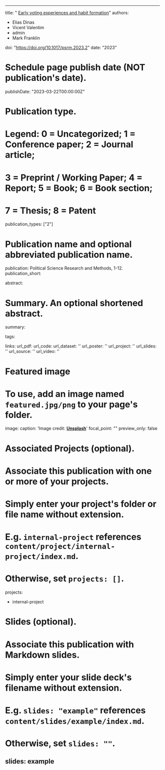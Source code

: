 
---
title: " [Early voting experiences and habit formation](https://www.cambridge.org/core/journals/political-science-research-and-methods/article/abs/early-voting-experiences-and-habit-formation/4E381E8D8092788B0A267EAFBE9039D8)"
authors:
- Elias Dinas
- Vicent Valentim
- admin
- Mark Franklin

doi: "https://doi.org/10.1017/psrm.2023.2"
date: "2023"
 
# Schedule page publish date (NOT publication's date).
publishDate: "2023-03-22T00:00:00Z"

# Publication type.
# Legend: 0 = Uncategorized; 1 = Conference paper; 2 = Journal article;
# 3 = Preprint / Working Paper; 4 = Report; 5 = Book; 6 = Book section;
# 7 = Thesis; 8 = Patent
publication_types: ["2"]

# Publication name and optional abbreviated publication name.
publication: Political Science Research and Methods, 1-12.
publication_short: 

abstract: 

# Summary. An optional shortened abstract.
summary: 

tags:

links:
url_pdf: 
url_code: 
url_dataset: ''
url_poster: ''
url_project: ''
url_slides: ''
url_source: ''
url_video: ''

# Featured image
# To use, add an image named `featured.jpg/png` to your page's folder. 
image:
  caption: 'Image credit: [**Unsplash**](https://unsplash.com/photos/pLCdAaMFLTE)'
  focal_point: ""
  preview_only: false

# Associated Projects (optional).
#   Associate this publication with one or more of your projects.
#   Simply enter your project's folder or file name without extension.
#   E.g. `internal-project` references `content/project/internal-project/index.md`.
#   Otherwise, set `projects: []`.
projects:
- internal-project

# Slides (optional).
#   Associate this publication with Markdown slides.
#   Simply enter your slide deck's filename without extension.
#   E.g. `slides: "example"` references `content/slides/example/index.md`.
#   Otherwise, set `slides: ""`.
slides: example
---
